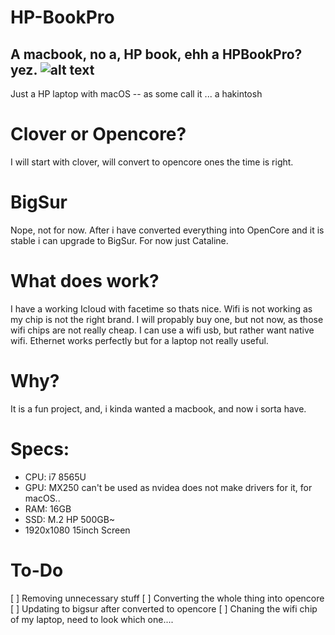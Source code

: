 # HP-BookPro
A macbook, no a, HP book, ehh a HPBookPro? yez.
![alt text](https://github.com/Remco17/HP-BookPro/blob/main/img.jpg)
--
Just a HP laptop with macOS -- as some call it ... a hakintosh
# Clover or Opencore?
I will start with clover, will convert to opencore ones the time is right.
# BigSur
Nope, not for now. After i have converted everything into OpenCore and it is stable i can upgrade to BigSur.
For now just Cataline. 
# What does work?
I have a working Icloud with facetime so thats nice. Wifi is not working as my chip is not the right brand. I will propably buy one, but not now, as those wifi chips are not really cheap. I can use a wifi usb, but rather want native wifi. Ethernet works perfectly but for a laptop not really useful.
# Why?
It is a fun project, and, i kinda wanted a macbook, and now i sorta have. 
# Specs:
- CPU: i7 8565U
- GPU: MX250 can't be used as nvidea does not make drivers for it, for macOS..
- RAM: 16GB
- SSD: M.2 HP 500GB~
- 1920x1080 15inch Screen
# To-Do 
[ ] Removing unnecessary stuff
[ ] Converting the whole thing into opencore
[ ] Updating to bigsur after converted to opencore
[ ] Chaning the wifi chip of my laptop, need to look which one....
